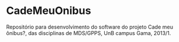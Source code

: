 CadeMeuOnibus
=============

Repositório para desenvolvimento do software do projeto Cade meu ônibus?, das disciplinas de MDS/GPPS, UnB campus Gama, 2013/1.
